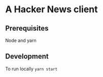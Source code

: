 # A Hacker News client

## Prerequisites

Node and yarn

## Development

To run locally `yarn start`
